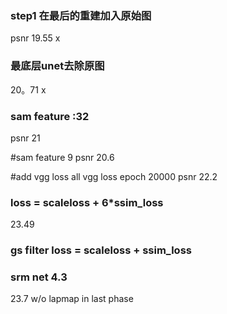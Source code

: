 ### step1 在最后的重建加入原始图  
psnr 19.55 x


### 最底层unet去除原图 
20。71 x

### sam feature :32  
psnr 21

#sam feature 9
psnr 20.6


#add vgg loss  all vgg loss epoch 20000 
psnr 22.2

###  loss = scaleloss + 6*ssim_loss
23.49

###   gs filter  loss = scaleloss + ssim_loss

### srm net 4.3
23.7  w/o lapmap in last phase
